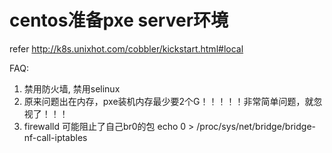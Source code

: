 # centos准备pxe server环境

refer http://k8s.unixhot.com/cobbler/kickstart.html#local

FAQ:

1. 禁用防火墙, 禁用selinux
2. 原来问题出在内存，pxe装机内存最少要2个G！！！！！非常简单问题，就忽视了！！！
3. firewalld 可能阻止了自己br0的包
echo 0 > /proc/sys/net/bridge/bridge-nf-call-iptables

